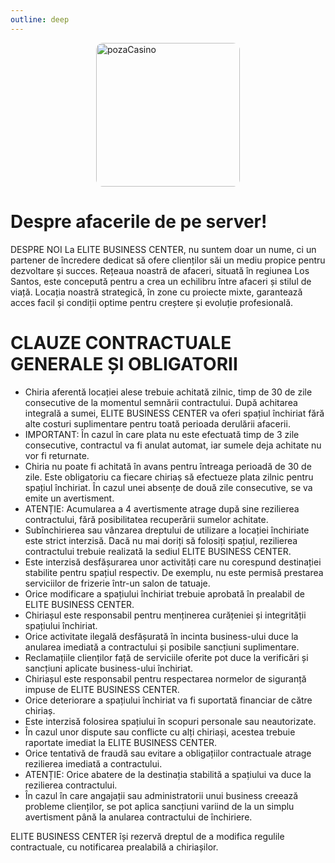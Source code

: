 ```yaml
---
outline: deep
---
```

<img src="https://cdn-icons-png.flaticon.com/512/4913/4913701.png" alt="pozaCasino" width="230" height="230" style="display: block; margin: 0px auto; border-radius: 1%; border-radius: 5%;" >

# Despre afacerile de pe server!
DESPRE NOI
La ELITE BUSINESS CENTER, nu suntem doar un nume, ci un partener de încredere dedicat să ofere clienților săi un mediu propice pentru dezvoltare și succes. Rețeaua noastră de afaceri, situată în regiunea Los Santos, este concepută pentru a crea un echilibru între afaceri și stilul de viață. Locația noastră strategică, în zone cu proiecte mixte, garantează acces facil și condiții optime pentru creștere și evoluție profesională.

# CLAUZE CONTRACTUALE GENERALE ȘI OBLIGATORII
- Chiria aferentă locației alese trebuie achitată zilnic, timp de 30 de zile consecutive de la momentul semnării contractului. După achitarea integrală a sumei, ELITE BUSINESS CENTER va oferi spațiul închiriat fără alte costuri suplimentare pentru toată perioada derulării afacerii.
- IMPORTANT: În cazul în care plata nu este efectuată timp de 3 zile consecutive, contractul va fi anulat automat, iar sumele deja achitate nu vor fi returnate.
- Chiria nu poate fi achitată în avans pentru întreaga perioadă de 30 de zile. Este obligatoriu ca fiecare chiriaș să efectueze plata zilnic pentru spațiul închiriat. În cazul unei absențe de două zile consecutive, se va emite un avertisment.
- ATENȚIE: Acumularea a 4 avertismente atrage după sine rezilierea contractului, fără posibilitatea recuperării sumelor achitate.
- Subînchirierea sau vânzarea dreptului de utilizare a locației închiriate este strict interzisă. Dacă nu mai doriți să folosiți spațiul, rezilierea contractului trebuie realizată la sediul ELITE BUSINESS CENTER.
- Este interzisă desfășurarea unor activități care nu corespund destinației stabilite pentru spațiul respectiv. De exemplu, nu este permisă prestarea serviciilor de frizerie într-un salon de tatuaje.
- Orice modificare a spațiului închiriat trebuie aprobată în prealabil de ELITE BUSINESS CENTER.
- Chiriașul este responsabil pentru menținerea curățeniei și integrității spațiului închiriat.
- Orice activitate ilegală desfășurată în incinta business-ului duce la anularea imediată a contractului și posibile sancțiuni suplimentare.
- Reclamațiile clienților față de serviciile oferite pot duce la verificări și sancțiuni aplicate business-ului închiriat.
- Chiriașul este responsabil pentru respectarea normelor de siguranță impuse de ELITE BUSINESS CENTER.
- Orice deteriorare a spațiului închiriat va fi suportată financiar de către chiriaș.
- Este interzisă folosirea spațiului în scopuri personale sau neautorizate.
- În cazul unor dispute sau conflicte cu alți chiriași, acestea trebuie raportate imediat la ELITE BUSINESS CENTER.
- Orice tentativă de fraudă sau evitare a obligațiilor contractuale atrage rezilierea imediată a contractului.
- ATENȚIE: Orice abatere de la destinația stabilită a spațiului va duce la rezilierea contractului.
- În cazul în care angajații sau administratorii unui business creează probleme clienților, se pot aplica sancțiuni variind de la un simplu avertisment până la anularea contractului de închiriere.

ELITE BUSINESS CENTER își rezervă dreptul de a modifica regulile contractuale, cu notificarea prealabilă a chiriașilor.

